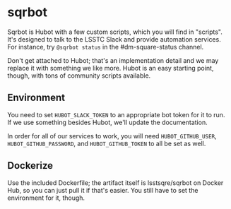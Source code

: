 # sqrbot

Sqrbot is Hubot with a few custom scripts, which you will find in
"scripts".  It's designed to talk to the LSSTC Slack and provide
automation services.  For instance, try `@sqrbot status` in the
&#35;dm-square-status channel.

Don't get attached to Hubot; that's an implementation detail and we may
replace it with something we like more.  Hubot is an easy starting
point, though, with tons of community scripts available.

## Environment

You need to set `HUBOT_SLACK_TOKEN` to an appropriate bot token for it to
run.  If we use something besides Hubot, we'll update the documentation.

In order for all of our services to work, you will need
`HUBOT_GITHUB_USER`, `HUBOT_GITHUB_PASSWORD`, and `HUBOT_GITHUB_TOKEN`
to all be set as well.

## Dockerize

Use the included Dockerfile; the artifact itself is lsstsqre/sqrbot on
Docker Hub, so you can just pull it if that's easier.  You still have to
set the environment for it, though.
